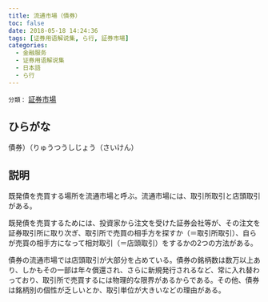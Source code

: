 ```yaml
---
title: 流通市場（債券）
toc: false
date: 2018-05-18 14:24:36
tags: [证券用语解说集, ら行, 証券市場]
categories:
  - 金融服务
  - 证券用语解说集
  - 日本語
  - ら行
---
```


`分類：` [証券市場](/tags/証券市場/)

## ひらがな

債券）（りゅうつうしじょう（さいけん）

## 説明

既発債を売買する場所を流通市場と呼ぶ。流通市場には、取引所取引と店頭取引がある。

既発債を売買するためには、投資家から注文を受けた証券会社等が、その注文を証券取引所に取り次ぎ、取引所で売買の相手方を探すか（＝取引所取引）、自らが売買の相手方になって相対取引（＝店頭取引）をするかの2つの方法がある。

債券の流通市場では店頭取引が大部分を占めている。債券の銘柄数は数万以上あり、しかもその一部は年々償還され、さらに新規発行されるなど、常に入れ替わっており、取引所で売買するには物理的な限界があるからである。その他、債券は銘柄別の個性が乏しいとか、取引単位が大きいなどの理由がある。
